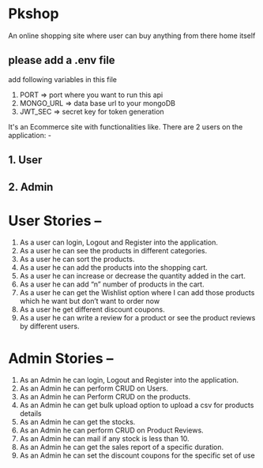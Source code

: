 # Pkshop
An online shopping site where user can buy anything from there home itself

## please add a .env file
 add following variables in this file
 1. PORT      => port where you want to run this api
 2. MONGO_URL => data base url to your mongoDB
 3. JWT_SEC   => secret key for token generation
 
 
It's an Ecommerce site with functionalities like.
There are 2 users on the application: -
## 1.	User
## 2.	Admin
# User Stories –
1.	As a user can login, Logout and Register into the application.
2.	As a user he can see the products in different categories.
3.	As a user he can sort the products.
4.	As a user he can add the products into the shopping cart.
5.	As a user he can increase or decrease the quantity added in the cart.
6.	As a user he can add “n” number of products in the cart.
7.	As a user he can get the Wishlist option where I can add those products which he want but don’t want to order now
8.	As a user he get different discount coupons.
9.	As a user he can  write a review for a product or see the product reviews by different users.
# Admin Stories –
1.	As an Admin he can login, Logout and Register into the application.
2.	As an Admin he can perform CRUD on Users.
3.	As an Admin he can Perform CRUD on the products.
4.	As an Admin he can get bulk upload option to upload a csv for products details
5.	As an Admin he can get the stocks.
6.	As an Admin he can perform CRUD on Product Reviews.
7.	As an Admin he can mail if any stock is less than 10.
8.	As an Admin he can get the sales report of a specific duration.
9.	As an Admin he can set the discount coupons for the specific set of use
